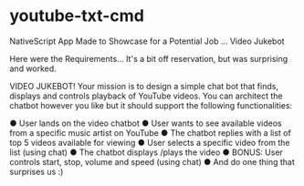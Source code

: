 # youtube-txt-cmd
NativeScript App Made to Showcase for a Potential Job ... Video Jukebot

Here were the Requirements... It's a bit off reservation, but was surprising and worked.

VIDEO JUKEBOT!
Your mission is to design a simple chat bot that finds, displays and controls playback of YouTube videos.  You can architect the chatbot however you like but it should support the following functionalities:

  ● User lands on the video chatbot
  ● User wants to see available videos from a specific music artist on YouTube
  ● The chatbot replies with a list of top 5 videos available for viewing
  ● User selects a specific video from the list (using chat)
  ● The chatbot displays /plays the video
  ● BONUS: User controls start, stop, volume and speed (using chat)
  ● And do one thing that surprises us :)
